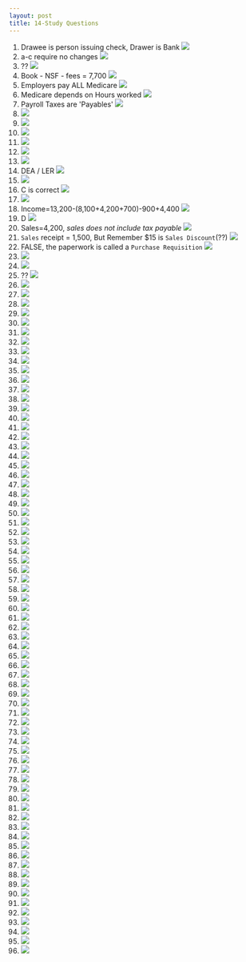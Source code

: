 ```yaml
---
layout: post
title: 14-Study Questions
--- 
```



1. Drawee is person issuing check, Drawer is Bank ![](/WrongQuestions/Screenshot.at.2024-04-18.17-04-22.png)
2. a-c require no changes ![](/WrongQuestions/Screenshot.at.2024-04-18.17-04-39.png)
3. ?? ![](/WrongQuestions/Screenshot.at.2024-04-18.17-05-03.png)
4. Book - NSF - fees = 7,700 ![](/WrongQuestions/Screenshot.at.2024-04-18.17-05-16.png)
5. Employers pay ALL Medicare ![](/WrongQuestions/Screenshot.at.2024-04-20.11-14-29.png)
6. Medicare depends on Hours worked ![](/WrongQuestions/Screenshot.at.2024-04-20.11-15-44.png)
7. Payroll Taxes are 'Payables' ![](/WrongQuestions/Screenshot.at.2024-04-20.11-17-20.png)
8.  ![](/WrongQuestions/Screenshot.at.nacpb.org-2024.02.15-11_40_32.png)
9.  ![](/WrongQuestions/Screenshot.at.nacpb.org-2024.02.15-11_40_45.png)
10. ![](/WrongQuestions/Screenshot.at.nacpb.org-2024.02.15-11_40_58.png)
11. ![](/WrongQuestions/Screenshot.at.nacpb.org-2024.02.15-11_43_02.png)
12. ![](/WrongQuestions/Screenshot.from.2024-04-12.11-49-15.png)
13. ![](/WrongQuestions/Screenshot.from.2024-04-12.11-50-19.png)
14. DEA / LER ![](/WrongQuestions/Screenshot.from.2024-04-12.11-56-58.png)
15. ![](/WrongQuestions/Screenshot.from.2024-04-12.12-06-16.png)
16. C is correct ![](/WrongQuestions/Screenshot.from.2024-04-12.15-25-12.png)
17. ![](/WrongQuestions/Screenshot.from.2024-04-12.15-52-45.png)
18. Income=13,200-(8,100+4,200+700)-900+4,400 ![](/WrongQuestions/Screenshot.from.2024-04-12.15-53-26.png)
19. D ![](/WrongQuestions/Screenshot.from.2024-04-12.15-58-58.png)
20. Sales=4,200, *sales does not include tax payable* ![](/WrongQuestions/Screenshot.from.2024-04-12.16-04-44.png)
21. `Sales` receipt = 1,500, But Remember $15 is `Sales Discount`(??) ![](/WrongQuestions/Screenshot.from.2024-04-12.16-05-11.png)
22. FALSE, the paperwork is called a `Purchase Requisition` ![](/WrongQuestions/Screenshot.from.2024-04-12.16-08-16.png)
23. ![](/WrongQuestions/Screenshot.from.2024-04-12.16-19-32.png)
24. ![](/WrongQuestions/Screenshot.from.2024-04-12.16-09-18.png)
25. ?? ![](/WrongQuestions/Screenshot.from.2024-04-12.16-20-15.png)
26. ![](/WrongQuestions/Screenshot.from.2024-04-22.09-58-44.png)
27. ![](/WrongQuestions/Screenshot.from.2024-04-22.11-14-45.png)
28. ![](/WrongQuestions/Screenshot.from.2024-04-22.11-15-24.png)
29. ![](/WrongQuestions/Screenshot.from.2024-04-22.11-17-32.png)
30. ![](/WrongQuestions/Screenshot.from.2024-04-22.11-18-00.png)
31. ![](/WrongQuestions/Screenshot.from.2024-04-22.11-18-16.png)
32. ![](/WrongQuestions/Screenshot.from.2024-04-22.11-22-14.png)
33. ![](/WrongQuestions/Screenshot.from.2024-04-22.12-01-56.png)
34. ![](/WrongQuestions/Screenshot.from.2024-04-22.12-02-12.png)
35. ![](/WrongQuestions/Screenshot.from.2024-04-22.12-02-34.png)
36. ![](/WrongQuestions/Screenshot.from.2024-04-22.12-02-58.png)
37. ![](/WrongQuestions/Screenshot.from.2024-04-22.17-01-47.png)
38. ![](/WrongQuestions/Screenshot.from.2024-04-22.17-02-52.png)
39. ![](/WrongQuestions/Screenshot.from.2024-04-23.10-18-52.png)
40. ![](/WrongQuestions/Screenshot.from.2024-04-23.10-19-27.png)
41. ![](/WrongQuestions/Screenshot.from.2024-04-24.11-07-30.png)
42. ![](/WrongQuestions/Screenshot.from.2024-04-24.11-07-57.png)
43. ![](/WrongQuestions/Screenshot.from.2024-04-24.11-08-19.png)
44. ![](/WrongQuestions/Screenshot.from.2024-04-24.11-08-37.png)
45. ![](/WrongQuestions/Screenshot.from.2024-04-24.11-08-52.png)
46. ![](/WrongQuestions/Screenshot.from.2024-04-24.11-50-23.png)
47. ![](/WrongQuestions/Screenshot.from.2024-04-24.11-50-35.png)
48. ![](/WrongQuestions/Screenshot.from.2024-04-24.11-50-47.png)
49. ![](/WrongQuestions/Screenshot.from.2024-04-24.11-51-05.png)
50. ![](/WrongQuestions/Screenshot.from.2024-04-24.11-51-34.png)
51. ![](/WrongQuestions/Screenshot.from.2024-04-25.08-51-08.png)
52. ![](/WrongQuestions/Screenshot.from.2024-04-25.08-51-47.png)
53. ![](/WrongQuestions/Screenshot.from.2024-04-25.10-06-58.png)
54. ![](/WrongQuestions/Screenshot.from.2024-04-25.10-07-17.png)
55. ![](/WrongQuestions/Screenshot.from.2024-04-27.16-35-44.png)
56. ![](/WrongQuestions/Screenshot.from.2024-04-27.16-57-10.png)
57. ![](/WrongQuestions/Screenshot.from.2024-04-29.09-12-38.png)
58. ![](/WrongQuestions/Screenshot.from.2024-04-29.09-14-25.png)
59. ![](/WrongQuestions/Screenshot.from.2024-04-29.09-49-26.png)
60. ![](/WrongQuestions/Screenshot.from.2024-04-29.17-06-40.png)
61. ![](/WrongQuestions/Screenshot.from.2024-04-29.17-50-17.png)
62. ![](/WrongQuestions/Screenshot.from.2024-04-29.17-51-21.png)
63. ![](/WrongQuestions/Screenshot.from.2024-04-29.17-58-06.png)
64. ![](/WrongQuestions/Screenshot.from.2024-04-29.17-58-27.png)
65. ![](/WrongQuestions/Screenshot.from.2024-04-30.10-37-45.png)
66. ![](/WrongQuestions/Screenshot.from.2024-04-30.15-42-20.png)
67. ![](/WrongQuestions/Screenshot.from.2024-05-01.13-03-12.png)
68. ![](/WrongQuestions/Screenshot.from.2024-05-01.13-10-15.png)
69. ![](/WrongQuestions/Screenshot.from.2024-05-01.13-10-54.png)
70. ![](/WrongQuestions/Screenshot.from.2024-05-01.13-17-59.png)
71. ![](/WrongQuestions/Screenshot.from.2024-05-02.09-50-58.png)
72. ![](/WrongQuestions/Screenshot.from.2024-05-06.10-03-38.png)
73. ![](/WrongQuestions/Screenshot.from.2024-05-06.10-04-48.png)
74. ![](/WrongQuestions/Screenshot.from.2024-05-06.10-05-05.png)
75. ![](/WrongQuestions/Screenshot.from.2024-05-06.10-05-22.png)
76. ![](/WrongQuestions/Screenshot.from.2024-05-06.10-06-07.png)
77. ![](/WrongQuestions/Screenshot.from.2024-05-06.10-06-26.png)
78. ![](/WrongQuestions/Screenshot.from.2024-05-06.10-06-43.png)
79. ![](/WrongQuestions/Screenshot.from.2024-05-06.10-06-57.png)
80. ![](/WrongQuestions/Screenshot.from.2024-05-06.10-08-00.png)
81. ![](/WrongQuestions/Screenshot.from.2024-05-06.10-08-23.png)
82. ![](/WrongQuestions/Screenshot.from.2024-05-06.10-08-37.png)
83. ![](/WrongQuestions/Screenshot.from.2024-05-06.10-09-28.png)
84. ![](/WrongQuestions/Screenshot.from.2024-05-06.10-09-57.png)
85. ![](/WrongQuestions/Screenshot.from.2024-05-06.10-11-14.png)
86. ![](/WrongQuestions/Screenshot.from.2024-05-06.10-12-26.png)
87. ![](/WrongQuestions/Screenshot.from.2024-05-06.10-12-57.png)
88. ![](/WrongQuestions/Screenshot.from.2024-05-06.10-13-12.png)
89. ![](/WrongQuestions/Screenshot.from.2024-05-06.10-13-38.png)
90. ![](/WrongQuestions/Screenshot.from.2024-05-06.10-14-44.png)
91. ![](/WrongQuestions/Screenshot.from.2024-05-06.10-15-00.png)
92. ![](/WrongQuestions/Screenshot.from.2024-05-06.10-15-31.png)
93. ![](/WrongQuestions/Screenshot.from.2024-05-06.10-15-42.png)
94. ![](/WrongQuestions/Screenshot.from.2024-05-06.10-16-09.png)
95. ![](/WrongQuestions/Screenshot.from.2024-05-06.10-16-28.png)
96.  ![](/WrongQuestions/Screenshot.from.2024-05-06.10-16-57.png)
